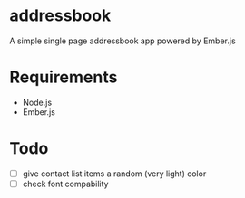 # addressbook
A simple single page addressbook app powered by Ember.js

# Requirements
- Node.js
- Ember.js

# Todo

- [ ] give contact list items a random (very light) color
- [ ] check font compability